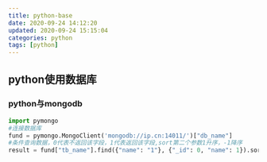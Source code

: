 ```yaml
---
title: python-base
date: 2020-09-24 14:12:20
updated: 2020-09-24 15:15:04
categories: python
tags: [python]
---
```


## python使用数据库

### python与mongodb

```python
import pymongo
#连接数据库
fund = pymongo.MongoClient('mongodb://ip.cn:14011/')["db_name"]
#条件查询数据，0代表不返回该字段，1代表返回该字段,sort第二个参数1升序，-1降序
result = fund["tb_name"].find({"name": "1"}, {"_id": 0, "name": 1}).sort("name",-1)
```



